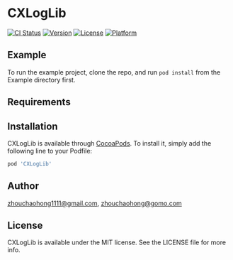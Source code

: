 # CXLogLib

[![CI Status](https://img.shields.io/travis/zhouchaohong1111@gmail.com/CXLogLib.svg?style=flat)](https://travis-ci.org/zhouchaohong1111@gmail.com/CXLogLib)
[![Version](https://img.shields.io/cocoapods/v/CXLogLib.svg?style=flat)](https://cocoapods.org/pods/CXLogLib)
[![License](https://img.shields.io/cocoapods/l/CXLogLib.svg?style=flat)](https://cocoapods.org/pods/CXLogLib)
[![Platform](https://img.shields.io/cocoapods/p/CXLogLib.svg?style=flat)](https://cocoapods.org/pods/CXLogLib)

## Example

To run the example project, clone the repo, and run `pod install` from the Example directory first.

## Requirements

## Installation

CXLogLib is available through [CocoaPods](https://cocoapods.org). To install
it, simply add the following line to your Podfile:

```ruby
pod 'CXLogLib'
```

## Author

zhouchaohong1111@gmail.com, zhouchaohong@gomo.com

## License

CXLogLib is available under the MIT license. See the LICENSE file for more info.
